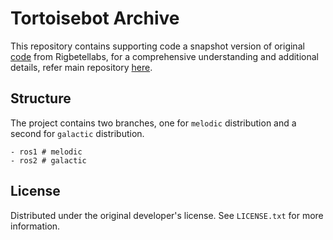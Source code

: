 # Tortoisebot Archive

This repository contains supporting code a snapshot version of original [code](https://github.com/rigbetellabs/tortoisebot) from Rigbetellabs, for a comprehensive understanding and additional details, refer main repository [here](https://github.com/llabhishekll/tortoisebot_docker).

## Structure
The project contains two branches, one for `melodic` distribution and a second for `galactic` distribution.

```text
- ros1 # melodic
- ros2 # galactic
```

## License

Distributed under the original developer's license. See `LICENSE.txt` for more information.